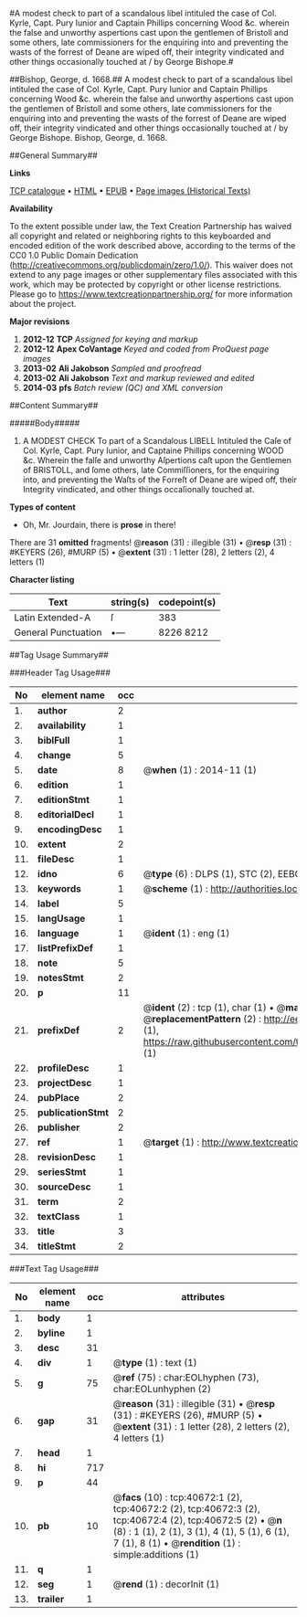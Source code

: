 #A modest check to part of a scandalous libel intituled the case of Col. Kyrle, Capt. Pury Iunior and Captain Phillips concerning Wood &c. wherein the false and unworthy aspertions cast upon the gentlemen of Bristoll and some others, late commissioners for the enquiring into and preventing the wasts of the forrest of Deane are wiped off, their integrity vindicated and other things occasionally touched at / by George Bishope.#

##Bishop, George, d. 1668.##
A modest check to part of a scandalous libel intituled the case of Col. Kyrle, Capt. Pury Iunior and Captain Phillips concerning Wood &c. wherein the false and unworthy aspertions cast upon the gentlemen of Bristoll and some others, late commissioners for the enquiring into and preventing the wasts of the forrest of Deane are wiped off, their integrity vindicated and other things occasionally touched at / by George Bishope.
Bishop, George, d. 1668.

##General Summary##

**Links**

[TCP catalogue](http://www.ota.ox.ac.uk/tcp/)  • 
[HTML](http://tei.it.ox.ac.uk/tcp/Texts-HTML/free/A28/A28254.html)  • 
[EPUB](http://tei.it.ox.ac.uk/tcp/Texts-EPUB/free/A28/A28254.epub) • 
[Page images (Historical Texts)](https://historicaltexts.jisc.ac.uk/eebo-07951677e)

**Availability**

To the extent possible under law, the Text Creation Partnership has waived all copyright and related or neighboring rights to this keyboarded and encoded edition of the work described above, according to the terms of the CC0 1.0 Public Domain Dedication (http://creativecommons.org/publicdomain/zero/1.0/). This waiver does not extend to any page images or other supplementary files associated with this work, which may be protected by copyright or other license restrictions. Please go to https://www.textcreationpartnership.org/ for more information about the project.

**Major revisions**

1. __2012-12__ __TCP__ *Assigned for keying and markup*
1. __2012-12__ __Apex CoVantage__ *Keyed and coded from ProQuest page images*
1. __2013-02__ __Ali Jakobson__ *Sampled and proofread*
1. __2013-02__ __Ali Jakobson__ *Text and markup reviewed and edited*
1. __2014-03__ __pfs__ *Batch review (QC) and XML conversion*

##Content Summary##

#####Body#####

1. A MODEST CHECK To part of a Scandalous LIBELL Intituled the Caſe of Col. Kyrle, Capt. Pury Iunior, and Captaine Phillips concerning WOOD &c. Wherein the falſe and unworthy Aſpertions caſt upon the Gentlemen of BRISTOLL, and ſome others, late Commiſſioners, for the enquiring into, and preventing the Waſts of the Forreſt of Deane are wiped off, their Integrity vindicated, and other things occaſionally touched at.

**Types of content**

  * Oh, Mr. Jourdain, there is **prose** in there!

There are 31 **omitted** fragments! 
 @__reason__ (31) : illegible (31)  •  @__resp__ (31) : #KEYERS (26), #MURP (5)  •  @__extent__ (31) : 1 letter (28), 2 letters (2), 4 letters (1)

**Character listing**


|Text|string(s)|codepoint(s)|
|---|---|---|
|Latin Extended-A|ſ|383|
|General Punctuation|•—|8226 8212|

##Tag Usage Summary##

###Header Tag Usage###

|No|element name|occ|attributes|
|---|---|---|---|
|1.|__author__|2||
|2.|__availability__|1||
|3.|__biblFull__|1||
|4.|__change__|5||
|5.|__date__|8| @__when__ (1) : 2014-11 (1)|
|6.|__edition__|1||
|7.|__editionStmt__|1||
|8.|__editorialDecl__|1||
|9.|__encodingDesc__|1||
|10.|__extent__|2||
|11.|__fileDesc__|1||
|12.|__idno__|6| @__type__ (6) : DLPS (1), STC (2), EEBO-CITATION (1), OCLC (1), VID (1)|
|13.|__keywords__|1| @__scheme__ (1) : http://authorities.loc.gov/ (1)|
|14.|__label__|5||
|15.|__langUsage__|1||
|16.|__language__|1| @__ident__ (1) : eng (1)|
|17.|__listPrefixDef__|1||
|18.|__note__|5||
|19.|__notesStmt__|2||
|20.|__p__|11||
|21.|__prefixDef__|2| @__ident__ (2) : tcp (1), char (1)  •  @__matchPattern__ (2) : ([0-9\-]+):([0-9IVX]+) (1), (.+) (1)  •  @__replacementPattern__ (2) : http://eebo.chadwyck.com/downloadtiff?vid=$1&page=$2 (1), https://raw.githubusercontent.com/textcreationpartnership/Texts/master/tcpchars.xml#$1 (1)|
|22.|__profileDesc__|1||
|23.|__projectDesc__|1||
|24.|__pubPlace__|2||
|25.|__publicationStmt__|2||
|26.|__publisher__|2||
|27.|__ref__|1| @__target__ (1) : http://www.textcreationpartnership.org/docs/. (1)|
|28.|__revisionDesc__|1||
|29.|__seriesStmt__|1||
|30.|__sourceDesc__|1||
|31.|__term__|2||
|32.|__textClass__|1||
|33.|__title__|3||
|34.|__titleStmt__|2||


###Text Tag Usage###

|No|element name|occ|attributes|
|---|---|---|---|
|1.|__body__|1||
|2.|__byline__|1||
|3.|__desc__|31||
|4.|__div__|1| @__type__ (1) : text (1)|
|5.|__g__|75| @__ref__ (75) : char:EOLhyphen (73), char:EOLunhyphen (2)|
|6.|__gap__|31| @__reason__ (31) : illegible (31)  •  @__resp__ (31) : #KEYERS (26), #MURP (5)  •  @__extent__ (31) : 1 letter (28), 2 letters (2), 4 letters (1)|
|7.|__head__|1||
|8.|__hi__|717||
|9.|__p__|44||
|10.|__pb__|10| @__facs__ (10) : tcp:40672:1 (2), tcp:40672:2 (2), tcp:40672:3 (2), tcp:40672:4 (2), tcp:40672:5 (2)  •  @__n__ (8) : 1 (1), 2 (1), 3 (1), 4 (1), 5 (1), 6 (1), 7 (1), 8 (1)  •  @__rendition__ (1) : simple:additions (1)|
|11.|__q__|1||
|12.|__seg__|1| @__rend__ (1) : decorInit (1)|
|13.|__trailer__|1||
